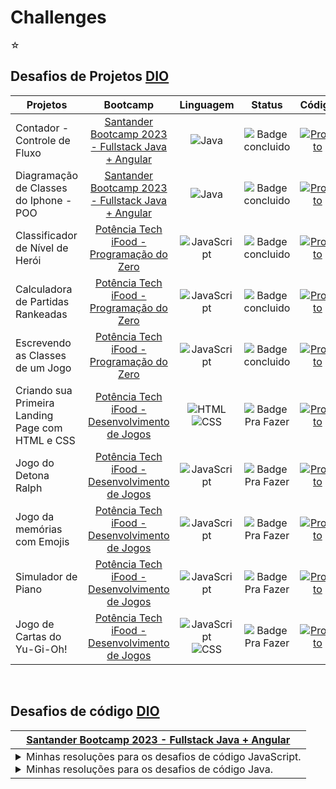 # Challenges

☆

## Desafios de Projetos [DIO](https://web.dio.me)

| Projetos | Bootcamp |  Linguagem | Status |  Código | 
| ------ | :----------: | :----------: | :---: |:-----: |
| Contador - Controle de Fluxo | [Santander Bootcamp 2023 - Fullstack Java + Angular](https://web.dio.me/track/bf7abb82-1324-4074-9949-f474a1a911fe) | ![Java](https://img.shields.io/badge/-Java-05122A?style=flat&logo=openjdk) | ![Badge concluido](https://img.shields.io/badge/CONCLUIDO-44CC11) | [![Projeto](https://img.shields.io/badge/Projeto-FF5A5F?style=for-the-badge)](https://github.com/arodlima/challenges/tree/main/DIO/Desafios%20de%20Projetos/_Java/controle-fluxo) | 
| Diagramação de Classes do Iphone - POO | [Santander Bootcamp 2023 - Fullstack Java + Angular](https://web.dio.me/track/bf7abb82-1324-4074-9949-f474a1a911fe)| ![Java](https://img.shields.io/badge/-Java-05122A?style=flat&logo=openjdk) |  ![Badge concluido](https://img.shields.io/badge/CONCLUIDO-44CC11) | [![Projeto](https://img.shields.io/badge/Projeto-FF5A5F?style=for-the-badge)](https://github.com/arodlima/challenges/tree/main/DIO/Desafios%20de%20Projetos/_Java/iphone-poo) |
| Classificador de Nível de Herói | [Potência Tech iFood - Programação do Zero](https://web.dio.me/track/potencia-tech-ifood-programacao-do-zero) | ![JavaScript](https://img.shields.io/badge/-JavaScript-05122A?style=flat&logo=JavaScript) | ![Badge concluido](https://img.shields.io/badge/CONCLUIDO-44CC11) | [![Projeto](https://img.shields.io/badge/Projeto-FF5A5F?style=for-the-badge)](https://github.com/arodlima/challenges/tree/main/DIO/Desafios%20de%20Projetos/Classificador%20de%20Nível%20de%20Herói) | 
| Calculadora de Partidas Rankeadas | [Potência Tech iFood - Programação do Zero](https://web.dio.me/track/potencia-tech-ifood-programacao-do-zero) | ![JavaScript](https://img.shields.io/badge/-JavaScript-05122A?style=flat&logo=JavaScript) | ![Badge concluido](https://img.shields.io/badge/CONCLUIDO-44CC11) | [![Projeto](https://img.shields.io/badge/Projeto-FF5A5F?style=for-the-badge)](https://github.com/arodlima/challenges/tree/main/DIO/Desafios%20de%20Projetos/Calculadora%20de%20Partidas%20Rankeadas) |
| Escrevendo as Classes de um Jogo | [Potência Tech iFood - Programação do Zero](https://web.dio.me/track/potencia-tech-ifood-programacao-do-zero) | ![JavaScript](https://img.shields.io/badge/-JavaScript-05122A?style=flat&logo=JavaScript) | ![Badge concluido](https://img.shields.io/badge/CONCLUIDO-44CC11) | [![Projeto](https://img.shields.io/badge/Projeto-FF5A5F?style=for-the-badge)](linkaqui) |
| Criando sua Primeira Landing Page com HTML e CSS | [Potência Tech iFood - Desenvolvimento de Jogos](link) | ![HTML](https://img.shields.io/badge/-HTML-05122A?style=flat&logo=html5) <br> ![CSS](https://img.shields.io/badge/-CSS-05122A?style=flat&logo=css3) | ![Badge Pra Fazer](https://img.shields.io/badge/PARA%20FAZER-9999A1) | [![Projeto](https://img.shields.io/badge/Projeto-FF5A5F?style=for-the-badge)](linkaqui) |
| Jogo do Detona Ralph | [Potência Tech iFood - Desenvolvimento de Jogos](link) | ![JavaScript](https://img.shields.io/badge/-JavaScript-05122A?style=flat&logo=JavaScript) | ![Badge Pra Fazer](https://img.shields.io/badge/PARA%20FAZER-9999A1) | [![Projeto](https://img.shields.io/badge/Projeto-FF5A5F?style=for-the-badge)](linkaqui) |
| Jogo da memórias com Emojis | [Potência Tech iFood - Desenvolvimento de Jogos](link) | ![JavaScript](https://img.shields.io/badge/-JavaScript-05122A?style=flat&logo=JavaScript) | ![Badge Pra Fazer](https://img.shields.io/badge/PARA%20FAZER-9999A1) | [![Projeto](https://img.shields.io/badge/Projeto-FF5A5F?style=for-the-badge)](linkaqui) |
| Simulador de Piano | [Potência Tech iFood - Desenvolvimento de Jogos](link) | ![JavaScript](https://img.shields.io/badge/-JavaScript-05122A?style=flat&logo=JavaScript) | ![Badge Pra Fazer](https://img.shields.io/badge/PARA%20FAZER-9999A1) | [![Projeto](https://img.shields.io/badge/Projeto-FF5A5F?style=for-the-badge)](linkaqui) |
| Jogo de Cartas do Yu-Gi-Oh! | [Potência Tech iFood - Desenvolvimento de Jogos](link) | ![JavaScript](https://img.shields.io/badge/-JavaScript-05122A?style=flat&logo=JavaScript) <br> ![CSS](https://img.shields.io/badge/-CSS-05122A?style=flat&logo=css3) | ![Badge Pra Fazer](https://img.shields.io/badge/PARA%20FAZER-9999A1) | [![Projeto](https://img.shields.io/badge/Projeto-FF5A5F?style=for-the-badge)](linkaqui) |

<br>

## Desafios de código [DIO](https://web.dio.me)

|[Santander Bootcamp 2023 - Fullstack Java + Angular](https://web.dio.me/track/bf7abb82-1324-4074-9949-f474a1a911fe) |
| --- |
| <details> <summary>Minhas resoluções para os desafios de código JavaScript.</summary> <table><tr><th>N°</th><th>Desafios JavaScript</th><th>Código</th></tr><tr><td>01</td><td>Equilibrando o Saldo</td><td>[![Desafio](https://img.shields.io/badge/Desafio-ABF285?style=for-the-badge)](https://github.com/arodlima/challenges/tree/main/DIO/JavaScript/01%20-%20Equilibrando%20o%20saldo)</td></tr><tr><td>02</td><td>Organizando Seus Ativos</td><td>[![Desafio](https://img.shields.io/badge/Desafio-ABF285?style=for-the-badge)](https://github.com/arodlima/challenges/tree/main/DIO/JavaScript/02%20-%20Organizando%20seus%20ativos)</td></tr><tr><td>03</td><td>Condicionalmente Rico</td><td>[![Desafio](https://img.shields.io/badge/Desafio-ABF285?style=for-the-badge)](https://github.com/arodlima/challenges/tree/main/DIO/JavaScript/03%20-%20Condicionalmente%20rico)</td></tr><tr><td>04</td><td>Juros Compostos</td><td>[![Desafio](https://img.shields.io/badge/Desafio-ABF285?style=for-the-badge)](https://github.com/arodlima/challenges/tree/main/DIO/JavaScript/04%20-%20Juros%20compostos)</td></tr><tr><td>05</td><td>O Grande Deposito</td><td>[![Desafio](https://img.shields.io/badge/Desafio-ABF285?style=for-the-badge)](https://github.com/arodlima/challenges/tree/main/DIO/JavaScript/05%20-%20O%20grande%20deposito)</td></tr></table> </details> <details><summary>Minhas resoluções para os desafios de código Java.</summary> <table><tr><th>N°</th><th>Desafios Java</th><th>Código</th></tr><tr><td>01</td><td>Abrindo Contas</td><td>[![Desafio](https://img.shields.io/badge/Desafio-ABF285?style=for-the-badge)](https://github.com/arodlima/challenges/tree/main/DIO/Java/01%20-%20Abrindo%20conta)</td></tr><tr><td>02</td><td>Herança Bancária</td><td>[![Desafio](https://img.shields.io/badge/Desafio-ABF285?style=for-the-badge)](https://github.com/arodlima/challenges/tree/main/DIO/Java/02%20-%20Herança%20bancária)</td></tr><tr><td>03</td><td>Cofres Seguros</td><td>[![Desafio](https://img.shields.io/badge/Desafio-ABF285?style=for-the-badge)](https://github.com/arodlima/challenges/tree/main/DIO/Java/03%20-%20Cofres%20seguros)</td></tr><tr><td>04</td><td>Reunião de Acionistas</td><td>[![Desafio](https://img.shields.io/badge/Desafio-ABF285?style=for-the-badge)](https://github.com/arodlima/challenges/tree/main/DIO/Java/04%20-%20Reunião%20de%20acionistas)</td></tr><tr><td>05</td><td>A Última Transação</td><td>[![Desafio](https://img.shields.io/badge/Desafio-ABF285?style=for-the-badge)](https://github.com/arodlima/challenges/tree/main/DIO/Java/05%20-%20A%20última%20transação)</td></tr></table> </details> |

